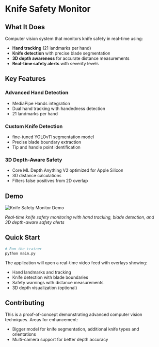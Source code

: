 # Knife Safety Monitor

## What It Does

Computer vision system that monitors knife safety in real-time using:
- **Hand tracking** (21 landmarks per hand)
- **Knife detection** with precise blade segmentation
- **3D depth awareness** for accurate distance measurements
- **Real-time safety alerts** with severity levels

## Key Features

### Advanced Hand Detection
- MediaPipe Hands integration
- Dual hand tracking with handedness detection
- 21 landmarks per hand

### Custom Knife Detection
- fine-tuned YOLOv11 segmentation model
- Precise blade boundary extraction
- Tip and handle point identification

### 3D Depth-Aware Safety
- Core ML Depth Anything V2 optimized for Apple Silicon
- 3D distance calculations
- Filters false positives from 2D overlap

## Demo

![Knife Safety Monitor Demo](demo.gif)

*Real-time knife safety monitoring with hand tracking, blade detection, and 3D depth-aware safety alerts*

## Quick Start

```bash
# Run the trainer
python main.py
```

The application will open a real-time video feed with overlays showing:
- Hand landmarks and tracking
- Knife detection with blade boundaries
- Safety warnings with distance measurements
- 3D depth visualization (optional)

## Contributing

This is a proof-of-concept demonstrating advanced computer vision techniques. Areas for enhancement:

- Bigger model for knife segmentation, additional knife types and orientations
- Multi-camera support for better depth accuracy